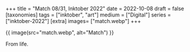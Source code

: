 +++
title = "Match 08/31, Inktober 2022"
date = 2022-10-08
draft =  false
[taxonomies]
tags = ["inktober", "art"]
medium = ["Digital"]
series = ["inktober-2022"]
[extra]
images= ["match.webp"]
+++

{{ image(src="match.webp", alt="Match") }}

From life.
